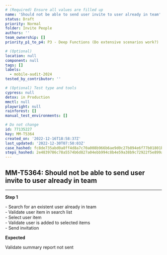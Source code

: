 ```yaml
---
# (Required) Ensure all values are filled up
name: 'Should not be able to send user invite to user already in team'
status: Draft
priority: Normal
folder: Invite People
authors: ''
team_ownership: []
priority_p1_to_p4: P3 - Deep Functions (Do extensive scenarios work?)

# (Optional)
location: null
component: null
tags: []
labels:
  - mobile-audit-2024
tested_by_contributor: ''

# (Optional) Test type and tools
cypress: null
detox: in Production
mmctl: null
playwright: null
rainforest: []
manual_test_environments: []

# Do not change
id: 77135227
key: MM-T5364
created_on: '2022-12-16T18:58:37Z'
last_updated: '2022-12-30T07:50:03Z'
case_hashed: fc8de735abd0a8ff4d8a7c70a008b966b6ae9d0c27b894e6f77b01801b9160f549d7ee98aa69e12958394b84e186093a
steps_hashed: 2e4839786c78a5574b6d827a04ebb994c8b4e59a38b9c72922f5e899a9b2df1e4d485155a0dee187439d60a17027b344
---
```


<!-- (Auto-generated) Based on frontmatter's "key" and "name" -->

## MM-T5364: Should not be able to send user invite to user already in team

---

**Step 1**

\- Search for an existent user already in team\
\- Validate user item in search list\
\- Select user item\
\- Validate user is added to selected items\
\- Send invitation

**Expected**

Validate summary report not sent
